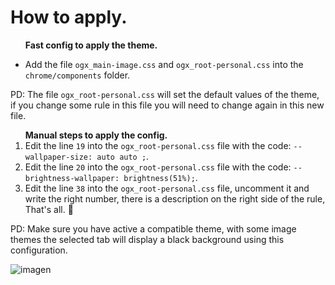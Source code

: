# How to apply.
<ul><p><b>Fast config to apply the theme.</b></p>
<li>Add the file <code>ogx_main-image.css</code> and <code>ogx_root-personal.css</code> into the <code>chrome/components</code> folder.</li>
</ul>
<p>PD: The file <code>ogx_root-personal.css</code> will set the default values of the theme, if you change some rule in this file you will need to change again in this new file.</p>

<ol> <b>Manual steps to apply the config.</b>
  
  <li>Edit the line <code>19</code> into the <code>ogx_root-personal.css</code> file with the code: <code>--wallpaper-size: auto auto ;</code>.</li>
  <li>Edit the line <code>20</code> into the <code>ogx_root-personal.css</code> file with the code: <code>--brightness-wallpaper: brightness(51%);</code>.</li>
  <li> Edit the line <code>38</code> into the <code>ogx_root-personal.css</code> file, uncomment it and write the right number, 
  there is a description on the right side of the rule, That's all. 💙</li>
</ol>

PD: Make sure you have active a compatible theme, with some image themes the selected tab will display a black background using this configuration. 

![imagen](https://user-images.githubusercontent.com/22057609/176717191-37bcc3ab-1234-40e7-83c9-c7dd2a4188ba.png)
